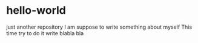 # hello-world
just another repository
I am suppose to write something about myself
This time try to do it write
blabla bla
